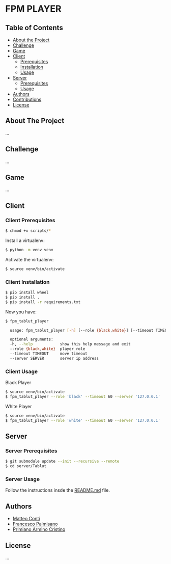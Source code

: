 # FPM PLAYER

<!-- TABLE OF CONTENTS -->

## Table of Contents

- [About the Project](#about-the-project)
- [Challenge](#challenge)
- [Game](#game)
- [Client](#client)
  - [Prerequisites](#client-prerequisites)
  - [Installation](#client-installation)
  - [Usage](#client-usage)
- [Server](#server)
  - [Prerequisites](#server-prerequisites)
  - [Usage](#server-usage)
- [Authors](#authors)
- [Contributions](#contributions)
- [License](#license)

<!-- ---------------------------------------------------------------------- -->
<!-- ---------------------------------------------------------------------- -->

## About The Project

...

## Challenge

...

## Game

...

<!-- ---------------------------------------------------------------------- -->
<!-- ---------------------------------------------------------------------- -->

## Client

### Client Prerequisites

```sh
$ chmod +x scripts/*
```

Install a virtualenv:

```sh
$ python -m venv venv
```

Activate the virtualenv:

```sh
$ source venv/bin/activate
```

<!-- ---------------------------------------------------------------------- -->

### Client Installation

```sh
$ pip install wheel
$ pip install .
$ pip install -r requirements.txt
```

Now you have:

```sh
$ fpm_tablut_player

  usage: fpm_tablut_player [-h] [--role {black,white}] [--timeout TIMEOUT] [--server SERVER]

  optional arguments:
  -h, --help            show this help message and exit
  --role {black,white}  player role
  --timeout TIMEOUT     move timeout
  --server SERVER       server ip address
```

### Client Usage

Black Player

```sh
$ source venv/bin/activate
$ fpm_tablut_player --role 'black' --timeout 60 --server '127.0.0.1'
```

White Player

```sh
$ source venv/bin/activate
$ fpm_tablut_player --role 'white' --timeout 60 --server '127.0.0.1'
```

<!-- ---------------------------------------------------------------------- -->
<!-- ---------------------------------------------------------------------- -->

## Server

### Server Prerequisites

```sh
$ git submodule update --init --recursive --remote
$ cd server/Tablut
```

### Server Usage

Follow the instructions insde the [README.md](https://github.com/AGalassi/TablutCompetition/blob/master/README.md) file.

<!-- ---------------------------------------------------------------------- -->
<!-- ---------------------------------------------------------------------- -->

## Authors

 - [Matteo Conti](https://github.com/contimatteo)
 - [Francesco Palmisano](https://github.com/Frankgamer97)
 - [Primiano Armino Cristino](https://github.com/primiarmi)

## License

...

